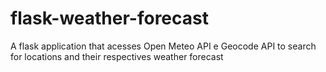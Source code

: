 # flask-weather-forecast
A flask application that acesses Open Meteo API e Geocode API to search for locations and their respectives weather forecast
